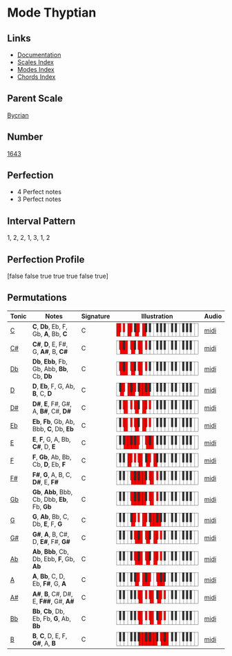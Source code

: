 # Mode Thyptian

## Links

- [Documentation](index.md)
- [Scales Index](Scales.md)
- [Modes Index](Modes.md)
- [Chords Index](Chords.md)

## Parent Scale

[Bycrian](ScaleBycrian.md)

## Number

[1643](https://ianring.com/musictheory/scales/1643)

## Perfection

- 4 Perfect notes
- 3 Perfect notes

## Interval Pattern

1, 2, 2, 1, 3, 1, 2

## Perfection Profile

[false false true true true false true]

## Permutations

| Tonic | Notes | Signature | Illustration | Audio |
|-------|-------|-----------|--------------|-------|
| [C](ModeCNaturalThyptian.md) | **C**, **Db**, Eb, F, Gb, **A**, Bb, **C** | C | ![CNaturalThyptian](ModeCNaturalThyptian.png) | [midi](https://github.com/edipermadi/music/blob/main/docs/ModeCNaturalThyptian.mid?raw=true) |
| [C#](ModeCSharpThyptian.md) | **C#**, **D**, E, F#, G, **A#**, B, **C#** | C | ![CSharpThyptian](ModeCSharpThyptian.png) | [midi](https://github.com/edipermadi/music/blob/main/docs/ModeCSharpThyptian.mid?raw=true) |
| [Db](ModeDFlatThyptian.md) | **Db**, **Ebb**, Fb, Gb, Abb, **Bb**, Cb, **Db** | C | ![DFlatThyptian](ModeDFlatThyptian.png) | [midi](https://github.com/edipermadi/music/blob/main/docs/ModeDFlatThyptian.mid?raw=true) |
| [D](ModeDNaturalThyptian.md) | **D**, **Eb**, F, G, Ab, **B**, C, **D** | C | ![DNaturalThyptian](ModeDNaturalThyptian.png) | [midi](https://github.com/edipermadi/music/blob/main/docs/ModeDNaturalThyptian.mid?raw=true) |
| [D#](ModeDSharpThyptian.md) | **D#**, **E**, F#, G#, A, **B#**, C#, **D#** | C | ![DSharpThyptian](ModeDSharpThyptian.png) | [midi](https://github.com/edipermadi/music/blob/main/docs/ModeDSharpThyptian.mid?raw=true) |
| [Eb](ModeEFlatThyptian.md) | **Eb**, **Fb**, Gb, Ab, Bbb, **C**, Db, **Eb** | C | ![EFlatThyptian](ModeEFlatThyptian.png) | [midi](https://github.com/edipermadi/music/blob/main/docs/ModeEFlatThyptian.mid?raw=true) |
| [E](ModeENaturalThyptian.md) | **E**, **F**, G, A, Bb, **C#**, D, **E** | C | ![ENaturalThyptian](ModeENaturalThyptian.png) | [midi](https://github.com/edipermadi/music/blob/main/docs/ModeENaturalThyptian.mid?raw=true) |
| [F](ModeFNaturalThyptian.md) | **F**, **Gb**, Ab, Bb, Cb, **D**, Eb, **F** | C | ![FNaturalThyptian](ModeFNaturalThyptian.png) | [midi](https://github.com/edipermadi/music/blob/main/docs/ModeFNaturalThyptian.mid?raw=true) |
| [F#](ModeFSharpThyptian.md) | **F#**, **G**, A, B, C, **D#**, E, **F#** | C | ![FSharpThyptian](ModeFSharpThyptian.png) | [midi](https://github.com/edipermadi/music/blob/main/docs/ModeFSharpThyptian.mid?raw=true) |
| [Gb](ModeGFlatThyptian.md) | **Gb**, **Abb**, Bbb, Cb, Dbb, **Eb**, Fb, **Gb** | C | ![GFlatThyptian](ModeGFlatThyptian.png) | [midi](https://github.com/edipermadi/music/blob/main/docs/ModeGFlatThyptian.mid?raw=true) |
| [G](ModeGNaturalThyptian.md) | **G**, **Ab**, Bb, C, Db, **E**, F, **G** | C | ![GNaturalThyptian](ModeGNaturalThyptian.png) | [midi](https://github.com/edipermadi/music/blob/main/docs/ModeGNaturalThyptian.mid?raw=true) |
| [G#](ModeGSharpThyptian.md) | **G#**, **A**, B, C#, D, **E#**, F#, **G#** | C | ![GSharpThyptian](ModeGSharpThyptian.png) | [midi](https://github.com/edipermadi/music/blob/main/docs/ModeGSharpThyptian.mid?raw=true) |
| [Ab](ModeAFlatThyptian.md) | **Ab**, **Bbb**, Cb, Db, Ebb, **F**, Gb, **Ab** | C | ![AFlatThyptian](ModeAFlatThyptian.png) | [midi](https://github.com/edipermadi/music/blob/main/docs/ModeAFlatThyptian.mid?raw=true) |
| [A](ModeANaturalThyptian.md) | **A**, **Bb**, C, D, Eb, **F#**, G, **A** | C | ![ANaturalThyptian](ModeANaturalThyptian.png) | [midi](https://github.com/edipermadi/music/blob/main/docs/ModeANaturalThyptian.mid?raw=true) |
| [A#](ModeASharpThyptian.md) | **A#**, **B**, C#, D#, E, **F##**, G#, **A#** | C | ![ASharpThyptian](ModeASharpThyptian.png) | [midi](https://github.com/edipermadi/music/blob/main/docs/ModeASharpThyptian.mid?raw=true) |
| [Bb](ModeBFlatThyptian.md) | **Bb**, **Cb**, Db, Eb, Fb, **G**, Ab, **Bb** | C | ![BFlatThyptian](ModeBFlatThyptian.png) | [midi](https://github.com/edipermadi/music/blob/main/docs/ModeBFlatThyptian.mid?raw=true) |
| [B](ModeBNaturalThyptian.md) | **B**, **C**, D, E, F, **G#**, A, **B** | C | ![BNaturalThyptian](ModeBNaturalThyptian.png) | [midi](https://github.com/edipermadi/music/blob/main/docs/ModeBNaturalThyptian.mid?raw=true) |
